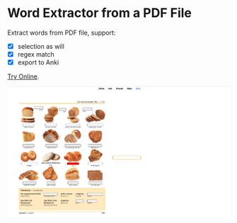 # Word Extractor from a PDF File

Extract words from PDF file, support:
- [x] selection as will
- [x] regex match
- [x] export to Anki

[Try Online](https://words-extractor-git-main-liuwuhaoos-projects.vercel.app/words).

![alt text](image.png)